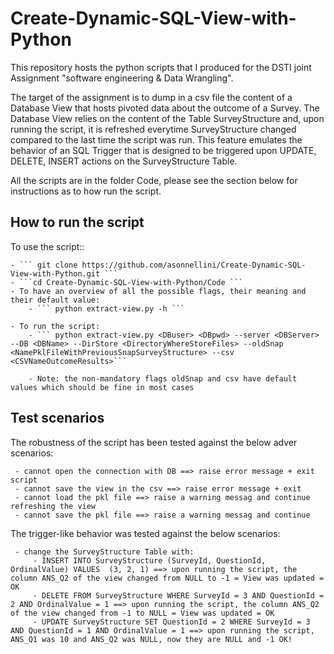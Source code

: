 # Create-Dynamic-SQL-View-with-Python


This repository hosts the python scripts that I produced for the DSTI joint Assignment "software engineering & Data Wrangling".

The target of the assignment is to dump in a csv file the content of a Database View that hosts pivoted data about the outcome of a Survey.
The Database View relies on the content of the Table SurveyStructure and, upon running the script, it is refreshed everytime SurveyStructure changed compared to the last time the script was run. This feature emulates the behavior of an SQL Trigger that is designed to be triggered upon UPDATE, DELETE, INSERT  actions on the SurveyStructure Table.

All the scripts are in the folder Code, please see the section below for instructions as to how run the script.


## How to run the script
To use the script::

	- ``` git clone https://github.com/asonnellini/Create-Dynamic-SQL-View-with-Python.git ```
	- ```cd Create-Dynamic-SQL-View-with-Python/Code ```
	- To have an overview of all the possible flags, their meaning and their default value:
		- ``` python extract-view.py -h ```

	- To run the script:
		- ``` python extract-view.py <DBuser> <DBpwd> --server <DBServer> --DB <DBName> --DirStore <DirectoryWhereStoreFiles> --oldSnap <NamePklFileWithPreviousSnapSurveyStructure> --csv <CSVNameOutcomeResults>```

		- Note: the non-mandatory flags oldSnap and csv have default values which should be fine in most cases



 ## Test scenarios
 
 The robustness of the script has been tested against the below adver scenarios:
 
	 - cannot open the connection with DB ==> raise error message + exit script
	 - cannot save the view in the csv ==> raise error message + exit
	 - cannot load the pkl file ==> raise a warning messag and continue refreshing the view
	 - cannot save the pkl file ==> raise a warning messag and continue 
 
 The trigger-like behavior was tested against the below scenarios:

	 - change the SurveyStructure Table with:
		 - INSERT INTO SurveyStructure (SurveyId, QuestionId, OrdinalValue) VALUES	(3, 2, 1) ==> upon running the script, the column ANS_Q2 of the view changed from NULL to -1 = View was updated = OK
		 - DELETE FROM SurveyStructure WHERE SurveyId = 3 AND QuestionId = 2 AND OrdinalValue = 1 ==> upon running the script, the column ANS_Q2 of the view changed from -1 to NULL = View was updated = OK
		 - UPDATE SurveyStructure SET QuestionId = 2 WHERE SurveyId = 3 AND QuestionId = 1 AND OrdinalValue = 1 ==> upon running the script, ANS_Q1 was 10 and ANS_Q2 was NULL, now they are NULL and -1 OK!